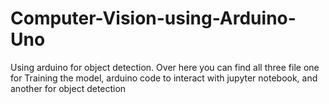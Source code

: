 # Computer-Vision-using-Arduino-Uno
Using arduino for object detection.
Over here you can find all three file one for Training the model, arduino code to interact with jupyter notebook, and another for object detection
